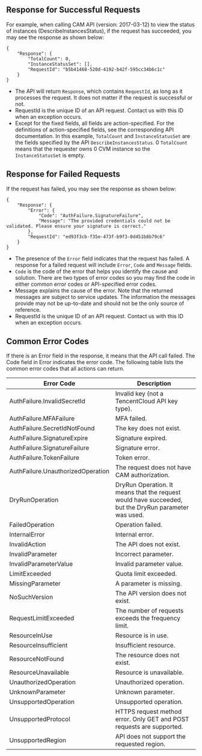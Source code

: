 ## Response for Successful Requests

For example, when calling CAM API (version: 2017-03-12) to view the status of instances (DescribeInstancesStatus), if the request has succeeded, you may see the response as shown below:

    {
        "Response": {
            "TotalCount": 0,
            "InstanceStatusSet": [],
            "RequestId": "b5b41468-520d-4192-b42f-595cc34b6c1c"
        }
    }

* The API will return `Response`, which contains `RequestId`, as long as it processes the request. It does not matter if the request is successful or not. 
* RequestId is the unique ID of an API request.  Contact us with this ID when an exception occurs.
* Except for the fixed fields, all fields are action-specified. For the definitions of action-specified fields, see the corresponding API documentation. In this example, `TotalCount` and `InstanceStatusSet` are the fields specified by the API `DescribeInstancesStatus`. 0 `TotalCount` means that the requester owns 0 CVM instance so the `InstanceStatusSet` is empty.

## Response for Failed Requests

If the request has failed, you may see the response as shown below:

    {
        "Response": {
            "Error": {
                "Code": "AuthFailure.SignatureFailure",
                "Message": "The provided credentials could not be validated. Please ensure your signature is correct."
            },
            "RequestId": "ed93f3cb-f35e-473f-b9f3-0d451b8b79c6"
        }
    }

* The presence of the `Error` field indicates that the request has failed. A response for a failed request will include `Error`, `Code` and `Message` fields.
* `Code` is the code of the error that helps you identify the cause and solution. There are two types of error codes so you may find the code in either common error codes or API-specified error codes.
* Message explains the cause of the error. Note that the returned messages are subject to service updates. The information the messages provide may not be up-to-date and should not be the only source of reference. 
* RequestId is the unique ID of an API request.  Contact us with this ID when an exception occurs.


## Common Error Codes


If there is an Error field in the response, it means that the API call failed. The Code field in Error indicates the error code. The following table lists the common error codes that all actions can return.


| Error Code | Description |
|----------|----------|
| AuthFailure.InvalidSecretId | Invalid key (not a TencentCloud API key type). |
| AuthFailure.MFAFailure | MFA failed. |
| AuthFailure.SecretIdNotFound | The key does not exist. |
| AuthFailure.SignatureExpire | Signature expired. |
| AuthFailure.SignatureFailure | Signature error. |
| AuthFailure.TokenFailure | Token error. |
| AuthFailure.UnauthorizedOperation | The request does not have CAM authorization. |
| DryRunOperation | DryRun Operation. It means that the request would have succeeded, but the DryRun parameter was used. |
| FailedOperation | Operation failed. |
| InternalError | Internal error. |
| InvalidAction | The API does not exist. |
| InvalidParameter | Incorrect parameter. |
| InvalidParameterValue | Invalid parameter value. |
| LimitExceeded | Quota limit exceeded. |
| MissingParameter | A parameter is missing. |
| NoSuchVersion | The API version does not exist. |
| RequestLimitExceeded | The number of requests exceeds the frequency limit. |
| ResourceInUse | Resource is in use. |
| ResourceInsufficient | Insufficient resource. |
| ResourceNotFound | The resource does not exist. |
| ResourceUnavailable | Resource is unavailable. |
| UnauthorizedOperation | Unauthorized operation. |
| UnknownParameter | Unknown parameter. |
| UnsupportedOperation | Unsupported operation. |
| UnsupportedProtocol | HTTPS request method error. Only GET and POST requests are supported. |
| UnsupportedRegion | API does not support the requested region. |
